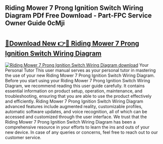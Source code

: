 ## Riding Mower 7 Prong Ignition Switch Wiring Diagram PDf Free Download - Part-FPC Service Owner Guide 0cMji

# <h2><a href="http://dflj9v.blite.top/?on=Riding+Mower+7+Prong+Ignition+Switch+Wiring+Diagram">🔗Download New 👉🔴 Riding Mower 7 Prong Ignition Switch Wiring Diagram</a></h2>

[![Riding Mower 7 Prong Ignition Switch Wiring Diagram download](https://i.imgur.com/lujVjoI.png)](http://dflj9v.blite.top/?on=Riding+Mower+7+Prong+Ignition+Switch+Wiring+Diagram)
Your Personal Tutor This user manual serves as your personal tutor in mastering the use of your new Riding Mower 7 Prong Ignition Switch Wiring Diagram. Before you start using your Riding Mower 7 Prong Ignition Switch Wiring Diagram, we recommend reading this user guide carefully. It contains essential information on product setup, operation, maintenance, and troubleshooting, ensuring that you are able to use the product effectively and efficiently. Riding Mower 7 Prong Ignition Switch Wiring Diagram advanced features include augmented reality, customizable profiles, automatic software updates, and voice recognition, all of which can be accessed and customized through the user interface. We trust that the Riding Mower 7 Prong Ignition Switch Wiring Diagram has been a comprehensive resource in your efforts to learn the ins and outs of your new device. In case of any queries or concerns, feel free to reach out to our customer service.
